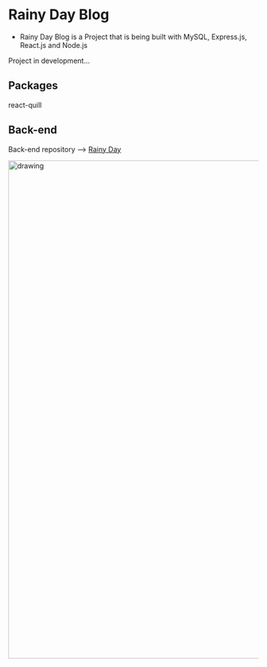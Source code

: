 # Rainy Day Blog

* Rainy Day Blog is a Project that is being built with MySQL, Express.js, React.js and Node.js 

Project in development...


## Packages

react-quill

## Back-end  
 
Back-end repository --> [Rainy Day](https://github.com/Mog-Rouhi/rainy-day-blog-server)

<img src="./img/temp-repo.jpg" alt="drawing" style="width:1000px;"/>
